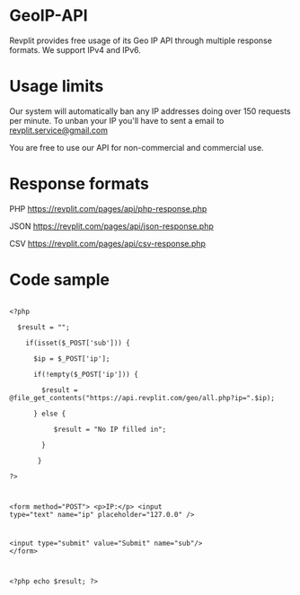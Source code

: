 # GeoIP-API
Revplit provides free usage of its Geo IP API through multiple response formats.  We support IPv4 and IPv6.

# Usage limits

Our system will automatically ban any IP addresses doing over 150 requests per minute. To unban your IP you'll have to sent a email to revplit.service@gmail.com

You are free to use our API for non-commercial and commercial use.

# Response formats
PHP https://revplit.com/pages/api/php-response.php

JSON https://revplit.com/pages/api/json-response.php

CSV https://revplit.com/pages/api/csv-response.php

# Code sample

<code>
&lt;?php <br>
  $result = ""; <br>
    if(isset($_POST['sub'])) { <br>
      $ip = $_POST['ip']; <br>
      if(!empty($_POST['ip'])) { <br>
        $result = @file_get_contents("https://api.revplit.com/geo/all.php?ip=".$ip); <br>
      } else { <br>
           $result = "No IP filled in"; <br>
        } <br>
       } <br>
?> <br>

&lt;form method="POST">
&lt;p>IP:&lt;/p>
&lt;input type="text" name="ip" placeholder="127.0.0" />

&lt;input type="submit" value="Submit" name="sub"/>
&lt;/form>

&lt;?php echo $result; ?>
</code>
